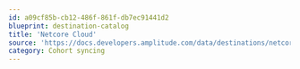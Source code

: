 ```yaml
---
id: a09cf85b-cb12-486f-861f-db7ec91441d2
blueprint: destination-catalog
title: 'Netcore Cloud'
source: 'https://docs.developers.amplitude.com/data/destinations/netcore-cloud'
category: Cohort syncing
---
```

